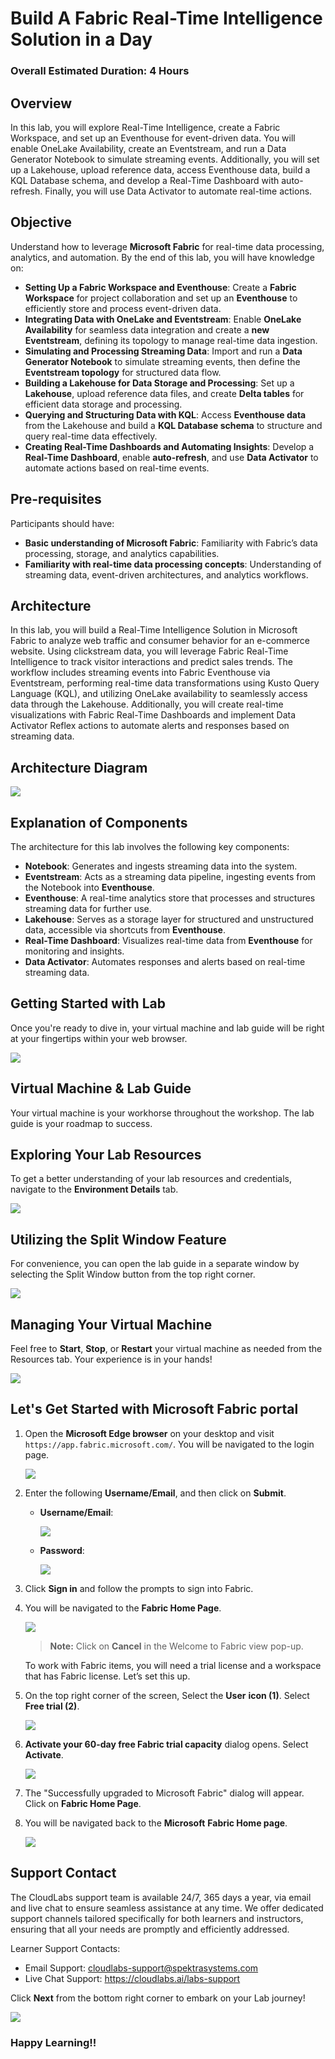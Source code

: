 
# Build A Fabric Real-Time Intelligence Solution in a Day 
### Overall Estimated Duration: 4 Hours
## Overview

In this lab, you will explore Real-Time Intelligence, create a Fabric Workspace, and set up an Eventhouse for event-driven data. You will enable OneLake Availability, create an Eventstream, and run a Data Generator Notebook to simulate streaming events. Additionally, you will set up a Lakehouse, upload reference data, access Eventhouse data, build a KQL Database schema, and develop a Real-Time Dashboard with auto-refresh. Finally, you will use Data Activator to automate real-time actions.

## Objective  

Understand how to leverage **Microsoft Fabric** for real-time data processing, analytics, and automation. By the end of this lab, you will have knowledge on:  

- **Setting Up a Fabric Workspace and Eventhouse**: Create a **Fabric Workspace** for project collaboration and set up an **Eventhouse** to efficiently store and process event-driven data.  
- **Integrating Data with OneLake and Eventstream**: Enable **OneLake Availability** for seamless data integration and create a **new Eventstream**, defining its topology to manage real-time data ingestion.  
- **Simulating and Processing Streaming Data**: Import and run a **Data Generator Notebook** to simulate streaming events, then define the **Eventstream topology** for structured data flow.  
- **Building a Lakehouse for Data Storage and Processing**: Set up a **Lakehouse**, upload reference data files, and create **Delta tables** for efficient data storage and processing.  
- **Querying and Structuring Data with KQL**: Access **Eventhouse data** from the Lakehouse and build a **KQL Database schema** to structure and query real-time data effectively.  
- **Creating Real-Time Dashboards and Automating Insights**: Develop a **Real-Time Dashboard**, enable **auto-refresh**, and use **Data Activator** to automate actions based on real-time events.  

## Pre-requisites

Participants should have:  

- **Basic understanding of Microsoft Fabric**: Familiarity with Fabric’s data processing, storage, and analytics capabilities.  
- **Familiarity with real-time data processing concepts**: Understanding of streaming data, event-driven architectures, and analytics workflows.  

## Architecture

In this lab, you will build a Real-Time Intelligence Solution in Microsoft Fabric to analyze web traffic and consumer behavior for an e-commerce website. Using clickstream data, you will leverage Fabric Real-Time Intelligence to track visitor interactions and predict sales trends. The workflow includes streaming events into Fabric Eventhouse via Eventstream, performing real-time data transformations using Kusto Query Language (KQL), and utilizing OneLake availability to seamlessly access data through the Lakehouse. Additionally, you will create real-time visualizations with Fabric Real-Time Dashboards and implement Data Activator Reflex actions to automate alerts and responses based on streaming data.

## Architecture Diagram

![](media/architecture.png)

## Explanation of Components

The architecture for this lab involves the following key components:

- **Notebook**: Generates and ingests streaming data into the system.  
- **Eventstream**: Acts as a streaming data pipeline, ingesting events from the Notebook into **Eventhouse**.  
- **Eventhouse**: A real-time analytics store that processes and structures streaming data for further use.  
- **Lakehouse**: Serves as a storage layer for structured and unstructured data, accessible via shortcuts from **Eventhouse**.  
- **Real-Time Dashboard**: Visualizes real-time data from **Eventhouse** for monitoring and insights.  
- **Data Activator**: Automates responses and alerts based on real-time streaming data.  

## Getting Started with Lab
Once you're ready to dive in, your virtual machine and lab guide will be right at your fingertips within your web browser.

![](media/guide-01up2.png)

## Virtual Machine & Lab Guide
Your virtual machine is your workhorse throughout the workshop. The lab guide is your roadmap to success.

## Exploring Your Lab Resources
To get a better understanding of your lab resources and credentials, navigate to the **Environment Details** tab.

![](media/getting-started-2upd2.png)

## Utilizing the Split Window Feature
For convenience, you can open the lab guide in a separate window by selecting the Split Window button from the top right corner.

![](media/getting-started-3upd2.png)

## Managing Your Virtual Machine
Feel free to **Start**, **Stop**, or **Restart** your virtual machine as needed from the Resources tab. Your experience is in your hands!

![](media/getting-started-5upd2.png)

## Let's Get Started with Microsoft Fabric portal
 
1. Open the **Microsoft Edge browser** on your desktop and visit `https://app.fabric.microsoft.com/`. You will be navigated to the login page.

    ![](media/guide-58up.png)


2. Enter the following **Username/Email**, and then click on **Submit**.  

    - **Username/Email**:<inject key="AzureAdUserEmail"></inject>

      ![](media/guide-59up.png)

    - **Password**:<inject key="AzureAdUserPassword"></inject> 

      ![](media/loginpwazureportal.png)

3. Click **Sign in** and follow the prompts to sign into Fabric.

4. You will be navigated to the **Fabric Home Page**.

    ![](media/guide-60up.png)

    > **Note:** Click on **Cancel** in the Welcome to Fabric view pop-up.

    To work with Fabric items, you will need a trial license and a workspace that has Fabric license. Let’s set this up.

5. On the top right corner of the screen, Select the **User** **icon (1)**. Select **Free trial (2)**.

    ![](media/image11upd2.png)

6. **Activate your 60-day free Fabric trial capacity** dialog opens. Select **Activate**.

    ![](media/image12upd2.png)

7. The "Successfully upgraded to Microsoft Fabric" dialog will appear. Click on **Fabric Home Page**.      

8. You will be navigated back to the **Microsoft** **Fabric Home page**.

    ![](media/guide-60up2.png)

## Support Contact

The CloudLabs support team is available 24/7, 365 days a year, via email and live chat to ensure seamless assistance at any time. We offer dedicated support channels tailored specifically for both learners and instructors, ensuring that all your needs are promptly and efficiently addressed.

Learner Support Contacts:

- Email Support: cloudlabs-support@spektrasystems.com
- Live Chat Support: https://cloudlabs.ai/labs-support

Click **Next** from the bottom right corner to embark on your Lab journey!

![](media/up4.png)

### Happy Learning!!

